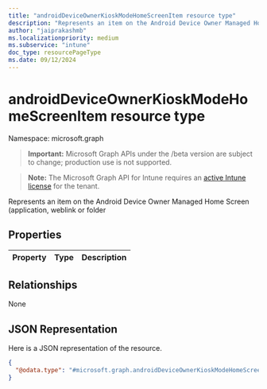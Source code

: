 ```yaml
---
title: "androidDeviceOwnerKioskModeHomeScreenItem resource type"
description: "Represents an item on the Android Device Owner Managed Home Screen (application, weblink or folder"
author: "jaiprakashmb"
ms.localizationpriority: medium
ms.subservice: "intune"
doc_type: resourcePageType
ms.date: 09/12/2024
---
```


# androidDeviceOwnerKioskModeHomeScreenItem resource type

Namespace: microsoft.graph

> **Important:** Microsoft Graph APIs under the /beta version are subject to change; production use is not supported.

> **Note:** The Microsoft Graph API for Intune requires an [active Intune license](https://go.microsoft.com/fwlink/?linkid=839381) for the tenant.

Represents an item on the Android Device Owner Managed Home Screen (application, weblink or folder

## Properties
|Property|Type|Description|
|:---|:---|:---|

## Relationships
None

## JSON Representation
Here is a JSON representation of the resource.
<!-- {
  "blockType": "resource",
  "@odata.type": "microsoft.graph.androidDeviceOwnerKioskModeHomeScreenItem"
}
-->
``` json
{
  "@odata.type": "#microsoft.graph.androidDeviceOwnerKioskModeHomeScreenItem"
}
```
